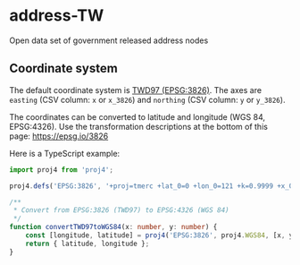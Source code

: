 # address-TW
Open data set of government released address nodes

## Coordinate system

The default coordinate system is [TWD97 (EPSG:3826)](https://epsg.io/3826). The axes are `easting` (CSV column: `x` or `x_3826`) and `northing` (CSV column: `y` or `y_3826`).

The coordinates can be converted to latitude and longitude (WGS 84, EPSG:4326). Use the transformation descriptions at the bottom of this page: https://epsg.io/3826

Here is a TypeScript example:

```ts
import proj4 from 'proj4';

proj4.defs('EPSG:3826', '+proj=tmerc +lat_0=0 +lon_0=121 +k=0.9999 +x_0=250000 +y_0=0 +ellps=GRS80 +towgs84=0,0,0,0,0,0,0 +units=m +no_defs +type=crs');

/**
 * Convert from EPSG:3826 (TWD97) to EPSG:4326 (WGS 84)
 */
function convertTWD97toWGS84(x: number, y: number) {
    const [longitude, latitude] = proj4('EPSG:3826', proj4.WGS84, [x, y]);
    return { latitude, longitude };
}
```
